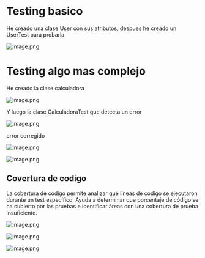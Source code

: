 # Testing basico

He creado una clase User con sus atributos, despues he creado un UserTest para probarla

![image.png](../../Framework/Proyecto/4Framework/assets/image.png)

# Testing algo mas complejo

He creado la clase calculadora

![image.png](../../Framework/Proyecto/4Framework/assets/imageCalculadora.png)

Y luego la clase CalculadoraTest que detecta un error

![image.png](../../Framework/Proyecto/4Framework/assets/imageCalculadoraTest.png)

error corregido

![image.png](../../Framework/Proyecto/4Framework/assets/imageErrorCorregido.png)

![image.png](../../Framework/Proyecto/4Framework/assets/imageCalculadoraTestCorregido.png)

## Covertura de codigo

La cobertura de código permite analizar qué líneas de código se ejecutaron durante un test específico. Ayuda a determinar que porcentaje de código se ha cubierto por las pruebas e identificar áreas con una cobertura de prueba insuficiente.

![image.png](../../Framework/Proyecto/4Framework/assets/codecoverage.png)

![image.png](../../Framework/Proyecto/4Framework/assets/codecoverage1.png)

![image.png](../../Framework/Proyecto/4Framework/assets/codecoverage2.png)
